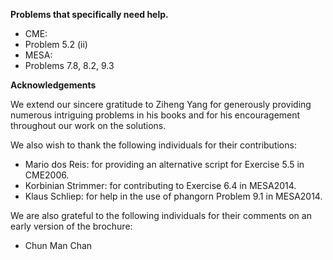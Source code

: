 **Problems that specifically need help.**
- CME:
-   Problem 5.2 (ii)
- MESA:
-   Problems 7.8, 8.2, 9.3

**Acknowledgements**

We extend our sincere gratitude to Ziheng Yang for generously providing numerous intriguing problems in his books and for his encouragement throughout our work on the solutions.

We also wish to thank the following individuals for their contributions:

- Mario dos Reis: for providing an alternative script for Exercise 5.5 in CME2006.
- Korbinian Strimmer: for contributing to Exercise 6.4 in MESA2014.
- Klaus Schliep: for help in the use of phangorn Problem 9.1 in MESA2014.

We are also grateful to the following individuals for their comments on an early version of the brochure:

- Chun Man Chan
